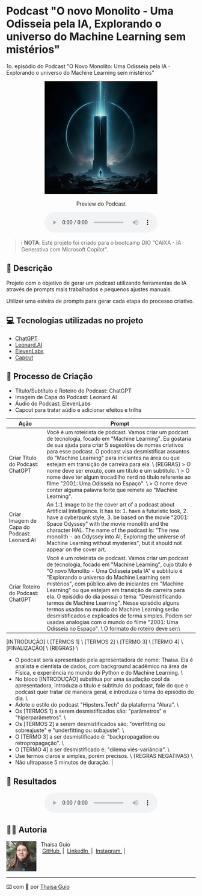# Podcast "O novo Monolito - Uma Odisseia pela IA, Explorando o universo do Machine Learning sem mistérios"

1o. episódio do Podcast "O Novo Monolito: Uma Odisseia pela IA - Explorando o universo do Machine Learning sem mistérios"

<p align="center">
<img 
    src="./assets/cover_podcast.jpeg"
    width="300"
/>
</p>

<p align="center">
    Preview do Podcast
</p>

<div align="center">
    <audio src="output/podcast_editado.mp3" controls title="Clique aqui para ouvir o Podcast"></audio>
</div>

 > ℹ️ **NOTA**: Este projeto foi criado para o bootcamp DIO "CAIXA - IA Generativa com Microsoft Copilot".

## 📒 Descrição

Projeto com o objetivo de gerar um podcast utilizando ferramentas de IA através de prompts mais trabalhados e pequenos ajustes manuais.

Utilizer uma esteira de prompts para gerar cada etapa do processo criativo.

## 💻 Tecnologias utilizadas no projeto

- [ChatGPT](https://chat.openai.com/) 
- [Leonard.AI](https://leonardo.ai/)
- [ElevenLabs](https://beta.elevenlabs.io/)
- [Capcut](https://www.capcut.com/pt-br/)

## 🧐 Processo de Criação

- Título/Subtítulo e Roteiro do Podcast: ChatGPT
- Imagem de Capa do Podcast: Leonard.AI
- Áudio do Podcast: ElevenLabs
- Capcut para tratar aúdio e adicionar efeitos e trilha

| Ação | Prompt |
| --- | --- |
| Criar Título do Podcast: ChatGPT | Você é um roteirista de podcast. Vamos criar um podcast de tecnologia, focado em "Machine Learning". Eu gostaria de sua ajuda para criar 5 sugestões de nomes criativos para esse podcast. O podcast visa desmistificar assuntos do "Machine Learning" para iniciantes na área ou que estejam em transição de carreira para ela. \\ {REGRAS} > O nome deve ser enxuto, com um título e um subtítulo. \\ > O nome deve ter algum trocadilho nerd no título referente ao filme "2001: Uma Odisseia no Espaço". \ > O nome deve conter alguma palavra forte que remete ao "Machine Learning".|
| Criar Imagem de Capa do Podcast: Leonard.AI | An 1:1 image to be the cover art of a podcast about Artificial Intelligence. It has to: 1. have a futuristic look, 2. have a cyberpunk style, 3. be based on the movie "2001: Space Odyssey" with the movie monolith and the character HAL. The name of the podcast is: "The new monolith - an Odyssey into AI, Exploring the universe of Machine Learning without mysteries", but it should not appear on the cover art.|
| Criar Roteiro do Podcast: ChatGPT | Você é um roteirista de podcast. Vamos criar um podcast de tecnologia, focado em "Machine Learning", cujo título é "O novo Monolito - Uma Odisseia pela IA" e subtítulo é "Explorando o universo do Machine Learning sem mistérios", com público alvo de iniciantes em "Machine Learning" ou que estejam em transição de carreira para ela. O episódio do dia possui o tema: "Desmistificando termos de Machine Learning". Nesse episódio alguns termos usados no mundo do Machine Learning serão desmistificados e explicados de forma simples. Podem ser usadas analogias com o mundo do filme "2001: Uma Odisseia no Espaço". \\ O formato do roteiro deve ser:\\
[INTRODUÇÃO] \\
[TERMOS 1] \\
[TERMOS 2] \\
[TERMO 3] \\
[TERMO 4] \\
[FINALIZAÇÃO] \\
{REGRAS} \\
- O podcast será apresentado pela apresentadora de nome: Thaisa. Ela é analista e cientista de dados, com background acadêmico na área de Física, e experiência no mundo do Python e do Machine Learning. \\
- No bloco [INTRODUÇÃO] substitua por uma saudação cool da apresentadora, introduza o título e subtítulo do podcast, fale do que o podcast quer tratar de maneira geral, e introduza o tema do episódio do dia. \\
- Adote o estilo do podcast "Hipsters.Tech" da plataforma "Alura". \\
- Os [TERMOS 1] a serem desmistificados são: "parâmetros" e "hiperparâmetros". \\
- Os [TERMOS 2] a serem desmistificados são: "overfitting ou sobreajuste" e "underfitting ou subajuste". \\
- O [TERMO 3] a ser desmistificado é: "backpropagation ou retropropagação". \\
- O [TERMO 4] a ser desmistificado é: "dilema viés-variância". \\
- Use termos claros e simples, porém precisos. \\
{REGRAS NEGATIVAS} \\
- Não ultrapasse 5 minutos de duração. |

## 🚀 Resultados

<div align="center">
    <audio src="output/podcast_editado.mp3" controls title="Clique aqui para ouvir o Podcast"></audio>
</div>

## 👨‍💻 Autoria

<p>
    <img 
      align=left 
      margin=10 
      width=80 
      src="/images/thaisa-guio.png"
    />
    <p>&nbsp&nbsp&nbspThaisa Guio<br>
    &nbsp&nbsp&nbsp
    <a 
        href="https://github.com/thaisaguio">
        GitHub
    </a>
    &nbsp;|&nbsp;
    <a 
        href="https://www.linkedin.com/thaisa-guio/">
        LinkedIn
    </a>
    &nbsp;|&nbsp;
    <a 
        href="https://www.instagram.com/thaisaguio">
        Instagram
    </a>
    &nbsp;|&nbsp;</p>
</p>
<br/><br/>
<p>

---

⌨️ com 💜 por [Thaisa Guio](https://github.com/thaisaguio)
